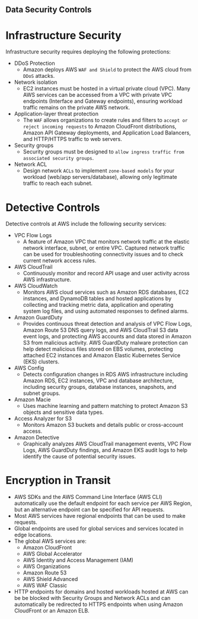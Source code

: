 Data Security Controls
---

# Infrastructure Security

Infrastructure security requires deploying the following protections:

- DDoS Protection
  - Amazon deploys AWS `WAF and Shield` to protect the AWS cloud from `DDoS` attacks.
- Network isolation
  - EC2 instances must be hosted in a virtual private cloud (VPC). Many AWS services can be accessed from a VPC with private VPC endpoints (Interface and Gateway endpoints), ensuring workload traffic remains on the private AWS network.
- Application-layer threat protection
  - The `WAF` allows organizations to create rules and filters to `accept or reject incoming requests` to Amazon CloudFront distributions, Amazon API Gateway deployments, and Application Load Balancers, and HTTP/HTTPS traffic to web servers.
- Security groups
  - Security groups must be designed to `allow ingress traffic from associated security groups`.
- Network ACL
  - Design network `ACLs` to implement `zone-based models` for your workload (web/app servers/database), allowing only legitimate traffic to reach each subnet.

# Detective Controls

Detective controls at AWS include the following security services:

- VPC Flow Logs
  - A feature of Amazon VPC that monitors network traffic at the elastic network interface, subnet, or entire VPC. Captured network traffic can be used for troubleshooting connectivity issues and to check current network access rules.
- AWS CloudTrail
  - Continuously monitor and record API usage and user activity across AWS infrastructure.
- AWS CloudWatch
  - Monitors AWS cloud services such as Amazon RDS databases, EC2 instances, and DynamoDB tables and hosted applications by collecting and tracking metric data, application and operating system log files, and using automated responses to defined alarms.
- Amazon GuardDuty
  - Provides continuous threat detection and analysis of VPC Flow Logs, Amazon Route 53 DNS query logs, and AWS CloudTrail S3 data event logs, and protecting AWS accounts and data stored in Amazon S3 from malicious activity. AWS GuardDuty malware protection can help detect malicious files stored on EBS volumes, protecting attached EC2 instances and Amazon Elastic Kubernetes Service (EKS) clusters.
- AWS Config
  - Detects configuration changes in RDS AWS infrastructure including Amazon RDS, EC2 instances, VPC and database architecture, including security groups, database instances, snapshots, and subnet groups.
- Amazon Macie
  - Uses machine learning and pattern matching to protect Amazon S3 objects and sensitive data types.
- Access Analyzer for S3
  - Monitors Amazon S3 buckets and details public or cross-account access.
- Amazon Detective
  - Graphically analyzes AWS CloudTrail management events, VPC Flow Logs, AWS GuardDuty findings, and Amazon EKS audit logs to help identify the cause of potential security issues.

# Encryption in Transit

- AWS SDKs and the AWS Command Line Interface (AWS CLI) automatically use the default endpoint for each service per AWS Region, but an alternative endpoint can be specified for API requests.
- Most AWS services have regional endpoints that can be used to make requests.
- Global endpoints are used for global services and services located in edge locations.
- The global AWS services are:
  - Amazon CloudFront
  - AWS Global Accelerator
  - AWS Identity and Access Management (IAM)
  - AWS Organizations
  - Amazon Route 53
  - AWS Shield Advanced
  - AWS WAF Classic
- HTTP endpoints for domains and hosted workloads hosted at AWS can be be blocked with Security Groups and Network ACLs and can automatically be redirected to HTTPS endpoints when using Amazon CloudFront or an Amazon ELB.
